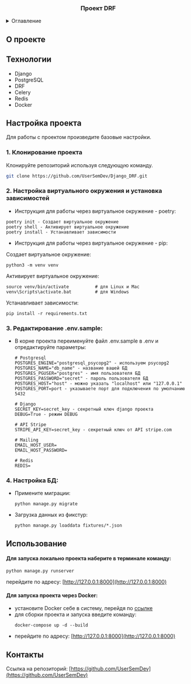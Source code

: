 <h3 align="center">Проект DRF</h3>

<details>
  <summary>Оглавление</summary>
  <ol>
    <li>О проекте</li>
    <li>Технологии</li>
    <li>Настройка проекта</li>
    <li>Использование</li>
    <li>Контакты</li>
  </ol>
</details>



## О проекте


## Технологии
- Django
- PostgreSQL
- DRF
- Celery
- Redis
- Docker


## Настройка проекта

Для работы с проектом произведите базовые настройки.

### 1. Клонирование проекта

Клонируйте репозиторий используя следующую команду.
  ```sh
  git clone https://github.com/UserSemDev/Django_DRF.git
  ```


### 2. Настройка виртуального окружения и установка зависимостей

- Инструкция для работы через виртуальное окружение - poetry: 
```text
poetry init - Создает виртуальное окружение
poetry shell - Активирует виртуальное окружение
poetry install - Устанавливает зависимости
```

- Инструкция для работы через виртуальное окружение - pip:

Создает виртуальное окружение:
```text
python3 -m venv venv
```

Активирует виртуальное окружение:
```text
source venv/bin/activate          # для Linux и Mac
venv\Scripts\activate.bat         # для Windows
```

Устанавливает зависимости:
```text
pip install -r requirements.txt
```

### 3. Редактирование .env.sample:

- В корне проекта переименуйте файл .env.sample в .env и отредактируйте параметры:
    ```text
    # Postgresql
    POSTGRES_ENGINE="postgresql_psycopg2" - используем psycopg2
    POSTGRES_NAME="db_name" - название вашей БД
    POSTGRES_PGUSER="postgres" - имя пользователя БД
    POSTGRES_PASSWORD="secret" - пароль пользователя БД
    POSTGRES_HOST="host" - можно указать "localhost" или "127.0.0.1"
    POSTGRES_PORT=port - указываете порт для подключения по умолчанию 5432
    
    # Django
    SECRET_KEY=secret_key - секретный ключ django проекта
    DEBUG=True - режим DEBUG
  
    # API Stripe
    STRIPE_API_KEY=secret_key - секретный ключ от API stripe.com
  
    # Mailing
    EMAIL_HOST_USER=
    EMAIL_HOST_PASSWORD=
    
    # Redis
    REDIS=
    ```

### 4. Настройка БД:

- Примените миграции:
  ```text
  python manage.py migrate
  ```

 
- Загрузка данных из фикстур:
  ```text
  python manage.py loaddata fixtures/*.json
  ```

## Использование

#### Для запуска локально проекта наберите в терминале команду:
  ```text
  python manage.py runserver
  ```
  перейдите по адресу: [http://127.0.0.1:8000](http://127.0.0.1:8000)


#### Для запуска проекта через Docker:
- установите Docker себе в систему, перейдя по [ссылке](https://docs.docker.com/engine/install/)
- для сборки проекта и запуска введите команду:
  ```text
  docker-compose up -d --build
  ```
- перейдите по адресу: [http://127.0.0.1:8000](http://127.0.0.1:8000)

## Контакты

Ссылка на репозиторий: [https://github.com/UserSemDev](https://github.com/UserSemDev)